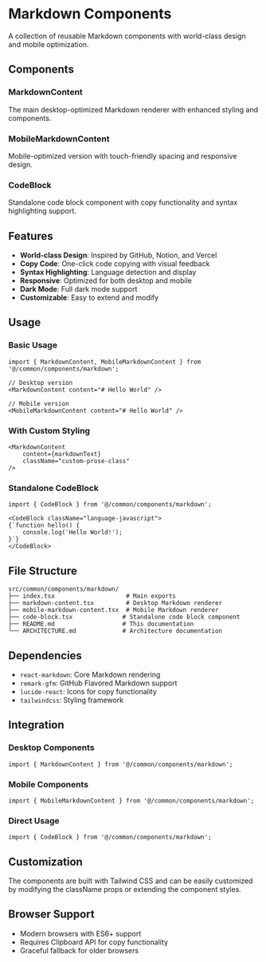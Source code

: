 # Markdown Components

A collection of reusable Markdown components with world-class design and mobile optimization.

## Components

### MarkdownContent
The main desktop-optimized Markdown renderer with enhanced styling and components.

### MobileMarkdownContent
Mobile-optimized version with touch-friendly spacing and responsive design.

### CodeBlock
Standalone code block component with copy functionality and syntax highlighting support.

## Features

- **World-class Design**: Inspired by GitHub, Notion, and Vercel
- **Copy Code**: One-click code copying with visual feedback
- **Syntax Highlighting**: Language detection and display
- **Responsive**: Optimized for both desktop and mobile
- **Dark Mode**: Full dark mode support
- **Customizable**: Easy to extend and modify

## Usage

### Basic Usage

```tsx
import { MarkdownContent, MobileMarkdownContent } from '@/common/components/markdown';

// Desktop version
<MarkdownContent content="# Hello World" />

// Mobile version
<MobileMarkdownContent content="# Hello World" />
```

### With Custom Styling

```tsx
<MarkdownContent 
    content={markdownText} 
    className="custom-prose-class" 
/>
```

### Standalone CodeBlock

```tsx
import { CodeBlock } from '@/common/components/markdown';

<CodeBlock className="language-javascript">
{`function hello() {
    console.log('Hello World!');
}`}
</CodeBlock>
```

## File Structure

```
src/common/components/markdown/
├── index.tsx                    # Main exports
├── markdown-content.tsx         # Desktop Markdown renderer
├── mobile-markdown-content.tsx  # Mobile Markdown renderer
├── code-block.tsx              # Standalone code block component
├── README.md                   # This documentation
└── ARCHITECTURE.md             # Architecture documentation
```

## Dependencies

- `react-markdown`: Core Markdown rendering
- `remark-gfm`: GitHub Flavored Markdown support
- `lucide-react`: Icons for copy functionality
- `tailwindcss`: Styling framework

## Integration

### Desktop Components
```tsx
import { MarkdownContent } from '@/common/components/markdown';
```

### Mobile Components
```tsx
import { MobileMarkdownContent } from '@/common/components/markdown';
```

### Direct Usage
```tsx
import { CodeBlock } from '@/common/components/markdown';
```

## Customization

The components are built with Tailwind CSS and can be easily customized by modifying the className props or extending the component styles.

## Browser Support

- Modern browsers with ES6+ support
- Requires Clipboard API for copy functionality
- Graceful fallback for older browsers
